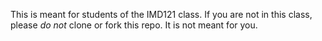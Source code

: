 This is meant for students of the IMD121 class. If you are not in this class,
please *do not* clone or fork this repo. It is not meant for you.
